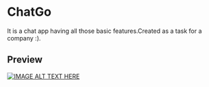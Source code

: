 # ChatGo

It is a chat app having all those basic features.Created as a task for a company :).

## Preview

[![IMAGE ALT TEXT HERE](https://img.youtube.com/vi/zWYOE_6ui8k/0.jpg)](https://www.youtube.com/watch?v=zWYOE_6ui8k)
